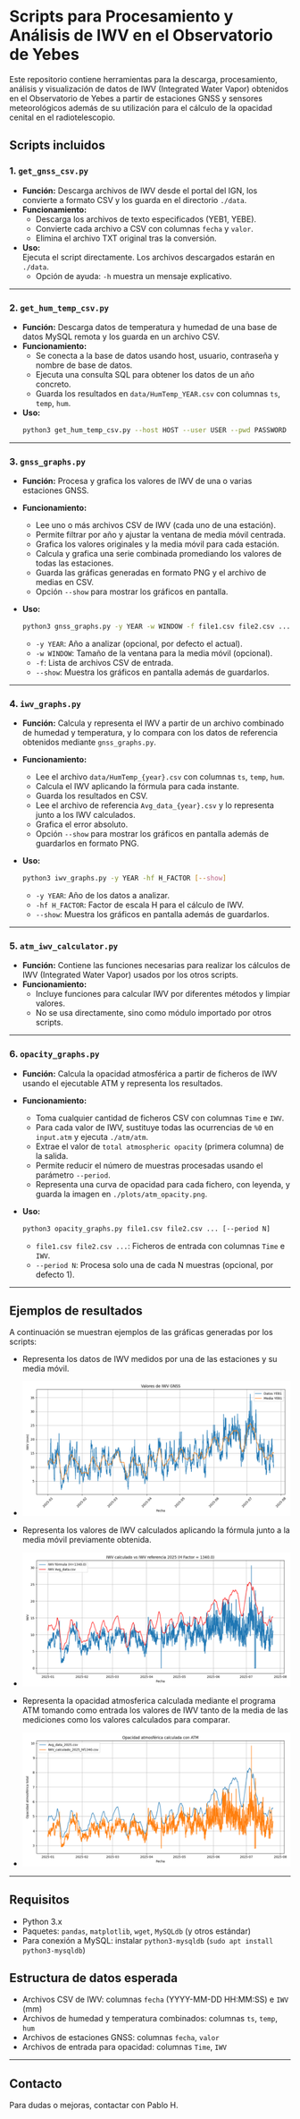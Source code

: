 # Scripts para Procesamiento y Análisis de IWV en el Observatorio de Yebes

Este repositorio contiene herramientas para la descarga, procesamiento, análisis y visualización de datos de IWV (Integrated Water Vapor) obtenidos en el Observatorio de Yebes a partir de estaciones GNSS y sensores meteorológicos además de su utilización para el cálculo de la opacidad cenital en el radiotelescopio.

## Scripts incluidos

### 1. `get_gnss_csv.py`

- **Función:** Descarga archivos de IWV desde el portal del IGN, los convierte a formato CSV y los guarda en el directorio `./data`.
- **Funcionamiento:**
  - Descarga los archivos de texto especificados (YEB1, YEBE).
  - Convierte cada archivo a CSV con columnas `fecha` y `valor`.
  - Elimina el archivo TXT original tras la conversión.
- **Uso:**  
  Ejecuta el script directamente. Los archivos descargados estarán en `./data`.
  - Opción de ayuda: `-h` muestra un mensaje explicativo.

---

### 2. `get_hum_temp_csv.py`

- **Función:** Descarga datos de temperatura y humedad de una base de datos MySQL remota y los guarda en un archivo CSV.
- **Funcionamiento:**
  - Se conecta a la base de datos usando host, usuario, contraseña y nombre de base de datos.
  - Ejecuta una consulta SQL para obtener los datos de un año concreto.
  - Guarda los resultados en `data/HumTemp_YEAR.csv` con columnas `ts`, `temp`, `hum`.
- **Uso:**  
  ```bash
  python3 get_hum_temp_csv.py --host HOST --user USER --pwd PASSWORD --db DATABASE --year YEAR
  ```

---

### 3. `gnss_graphs.py`

- **Función:** Procesa y grafica los valores de IWV de una o varias estaciones GNSS.
- **Funcionamiento:**
  - Lee uno o más archivos CSV de IWV (cada uno de una estación).
  - Permite filtrar por año y ajustar la ventana de media móvil centrada.
  - Grafica los valores originales y la media móvil para cada estación.
  - Calcula y grafica una serie combinada promediando los valores de todas las estaciones.
  - Guarda las gráficas generadas en formato PNG y el archivo de medias en CSV.
  - Opción `--show` para mostrar los gráficos en pantalla.
- **Uso:**  

  ```bash
  python3 gnss_graphs.py -y YEAR -w WINDOW -f file1.csv file2.csv ... [--show]
  ```

  - `-y YEAR`: Año a analizar (opcional, por defecto el actual).
  - `-w WINDOW`: Tamaño de la ventana para la media móvil (opcional).
  - `-f`: Lista de archivos CSV de entrada.
  - `--show`: Muestra los gráficos en pantalla además de guardarlos.

---

### 4. `iwv_graphs.py`

- **Función:** Calcula y representa el IWV a partir de un archivo combinado de humedad y temperatura, y lo compara con los datos de referencia obtenidos mediante `gnss_graphs.py`.
- **Funcionamiento:**
  - Lee el archivo `data/HumTemp_{year}.csv` con columnas `ts`, `temp`, `hum`.
  - Calcula el IWV aplicando la fórmula para cada instante.
  - Guarda los resultados en CSV.
  - Lee el archivo de referencia `Avg_data_{year}.csv` y lo representa junto a los IWV calculados.
  - Grafica el error absoluto.
  - Opción `--show` para mostrar los gráficos en pantalla además de guardarlos en formato PNG.
- **Uso:**  

  ```bash
  python3 iwv_graphs.py -y YEAR -hf H_FACTOR [--show]
  ```

  - `-y YEAR`: Año de los datos a analizar.
  - `-hf H_FACTOR`: Factor de escala H para el cálculo de IWV.
  - `--show`: Muestra los gráficos en pantalla además de guardarlos.

---

### 5. `atm_iwv_calculator.py`

- **Función:** Contiene las funciones necesarias para realizar los cálculos de IWV (Integrated Water Vapor) usados por los otros scripts.
- **Funcionamiento:**
  - Incluye funciones para calcular IWV por diferentes métodos y limpiar valores.
  - No se usa directamente, sino como módulo importado por otros scripts.

---

### 6. `opacity_graphs.py`

- **Función:** Calcula la opacidad atmosférica a partir de ficheros de IWV usando el ejecutable ATM y representa los resultados.
- **Funcionamiento:**
  - Toma cualquier cantidad de ficheros CSV con columnas `Time` e `IWV`.
  - Para cada valor de IWV, sustituye todas las ocurrencias de `%0` en `input.atm` y ejecuta `./atm/atm`.
  - Extrae el valor de `total atmospheric opacity` (primera columna) de la salida.
  - Permite reducir el número de muestras procesadas usando el parámetro `--period`.
  - Representa una curva de opacidad para cada fichero, con leyenda, y guarda la imagen en `./plots/atm_opacity.png`.
- **Uso:**  

  ```bash
  python3 opacity_graphs.py file1.csv file2.csv ... [--period N]
  ```

  - `file1.csv file2.csv ...`: Ficheros de entrada con columnas `Time` e `IWV`.
  - `--period N`: Procesa solo una de cada N muestras (opcional, por defecto 1).

---

## Ejemplos de resultados

A continuación se muestran ejemplos de las gráficas generadas por los scripts:

- Representa los datos de IWV medidos por una de las estaciones y su media móvil.
- ![iwv_plot_fuentes_2025.png](Example_results/iwv_plot_fuentes_2025.png)

- Representa los valores de IWV calculados aplicando la fórmula junto a la media móvil previamente obtenida.
- ![iwv_calculado_vs_avg_2025_hf1340.png](Example_results/iwv_calculado_vs_avg_2025_hf1340.png)

- Representa la opacidad atmosferica calculada mediante el programa ATM tomando como entrada los valores de IWV tanto de la media de las mediciones como los valores calculados para comparar.
- ![atm_opacity_1340_2025.png](Example_results/atm_opacity_1340_2025.png)

---

## Requisitos

- Python 3.x
- Paquetes: `pandas`, `matplotlib`, `wget`, `MySQLdb` (y otros estándar)
- Para conexión a MySQL: instalar `python3-mysqldb` (`sudo apt install python3-mysqldb`)

## Estructura de datos esperada

- Archivos CSV de IWV: columnas `fecha` (YYYY-MM-DD HH:MM:SS) e `IWV` (mm)
- Archivos de humedad y temperatura combinados: columnas `ts`, `temp`, `hum`
- Archivos de estaciones GNSS: columnas `fecha`, `valor`
- Archivos de entrada para opacidad: columnas `Time`, `IWV`

---

## Contacto

Para dudas o mejoras, contactar con Pablo H.
